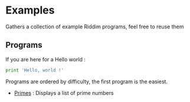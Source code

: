 # Examples
Gathers a collection of example Riddim programs, feel free
to reuse them

## Programs
If you are here for a Hello world :
```python
print 'Hello, world !'
```

Programs are ordered by difficulty, the first program is
the easiest.

- [Primes](primes.rid) : Displays a list of prime numbers
